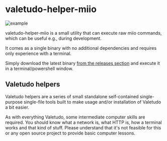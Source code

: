 # valetudo-helper-miio

![example](https://user-images.githubusercontent.com/974410/162265597-32cef416-a8fd-444b-ab9d-36288f0d00d2.png)


valetudo-helper-miio is a small utility that can execute raw miio commands, which can be useful e.g., during development.

It comes as a single binary with no additional dependencies and requires only experience with a terminal.

Simply download the latest binary [from the releases section](https://github.com/Hypfer/valetudo-helper-miio/releases)
and execute it in a terminal/powershell window.



## Valetudo helpers

Valetudo helpers are a series of small standalone self-contained single-purpose single-file tools built to make
usage and/or installation of Valetudo a bit easier.

As with everything Valetudo, some intermediate computer skills are required. You should know what a network is,
what HTTP is, how a terminal works and that kind of stuff.
Please understand that it's not feasible for this or any open source project to provide basic computer lessons.
